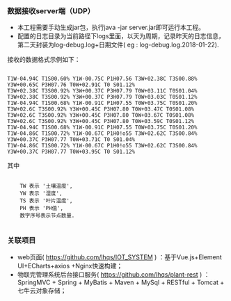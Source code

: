 ### 数据接收server端（UDP）


* 本工程需要手动生成jar包，执行java -jar server.jar即可运行本工程。
* 配置的日志目录为当前路径下logs里面，以天为周期，记录昨天的日志信息，第二天封装为log-debug.log+日期文件( eg : log-debug.log.2018-01-22).

接收的数据格式示例如下：
```

T1W-04.94C T1S00.60% Y1W-00.75C P1H07.56 T3W+02.38C T3S00.88% Y3W+00.65C P3H07.76 T0W+02.91C T0 S01.12%
T3W+02.38C T3S00.92% Y3W+00.37C P3H07.79 T0W+03.11C T0S01.04%
T3W+02.38C T3S00.92% Y3W+00.37C P3H07.79 T0W+03.03C T0S01.12%
T1W-04.94C T1S00.68% Y1W-00.91C P1H07.55 T0W+03.75C T0S01.20%
T3W+02.6C T3S00.92% Y3W+00.45C P3H07.80 T0W+03.47C T0S01.08%
T3W+02.6C T3S00.92% Y3W+00.45C P3H07.80 T0W+03.67C T0S01.08%
T3W+02.6C T3S00.92% Y3W+00.45C P3H07.80 T0W+03.59C T0S01.12%
T1W-04.94C T1S00.68% Y1W-00.91C P1H07.55 T0W+03.75C T0S01.20%
T1W-04.86C T1S00.72% Y1W-00.67C P1H0!o55 T3W+02.62C T3S00.84% Y3W+00.37C P3H07.77 T0W+03.71C T0 S01.04%
T1W-04.86C T1S00.72% Y1W-00.67C P1H0!o55 T3W+02.62C T3S00.84% Y3W+00.37C P3H07.77 T0W+03.95C T0 S01.12%
```
其中
```

    TW 表示 '土壤温度',
    YW 表示 '湿度',
    TS 表示 '叶片温度',
    PH 表示 'PH值',
    数字序号表示节点数量.
    
```
### 关联项目
* web页面( https://github.com/lhqs/IOT_SYSTEM ) ：基于Vue.js+Element UI+ECharts+axios +Nginx快速构建；
* 物联完管理系统后台接口服务( https://github.com/lhqs/plant-rest ) ：SpringMVC + Spring + MyBatis + Maven + MySql + RESTful + Tomcat + 七牛云对象存储；
